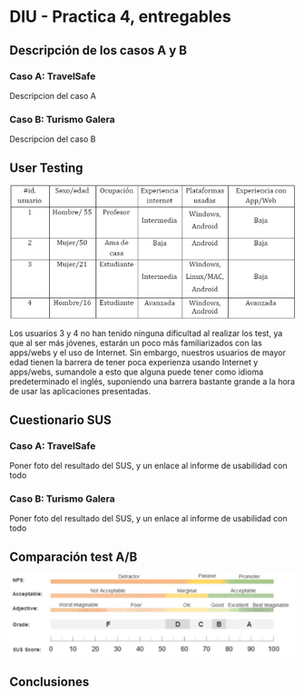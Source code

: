 # DIU - Practica 4, entregables

## Descripción de los casos A y B

### Caso A: TravelSafe

Descripcion del caso A


### Caso B: Turismo Galera

Descripcion del caso B

## User Testing

![usert](user_testing.png)

Los usuarios 3 y 4 no han tenido ninguna dificultad al realizar los test, ya que al ser más jóvenes, estarán un poco más familiarizados con las apps/webs y el uso de Internet. Sin embargo, nuestros usuarios de mayor edad tienen la barrera de tener poca experienza usando Internet y apps/webs, sumandole a esto que alguna puede tener como idioma predeterminado el inglés, suponiendo una barrera bastante grande a la hora de usar las aplicaciones presentadas.

## Cuestionario SUS

### Caso A: TravelSafe

Poner foto del resultado del SUS, y un enlace al informe de usabilidad con todo

### Caso B: Turismo Galera

Poner foto del resultado del SUS, y un enlace al informe de usabilidad con todo


## Comparación test A/B

![es](escala_SUS.png)

## Conclusiones






